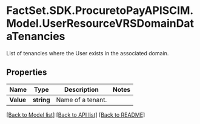 # FactSet.SDK.ProcuretoPayAPISCIM.Model.UserResourceVRSDomainDataTenancies
List of tenancies where the User exists in the associated domain.

## Properties

Name | Type | Description | Notes
------------ | ------------- | ------------- | -------------
**Value** | **string** | Name of a tenant. | 

[[Back to Model list]](../README.md#documentation-for-models) [[Back to API list]](../README.md#documentation-for-api-endpoints) [[Back to README]](../README.md)

